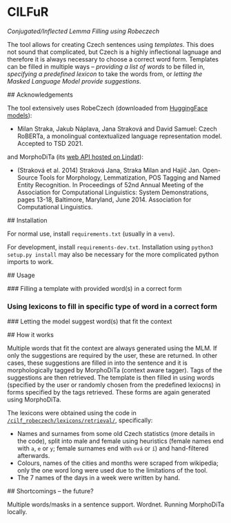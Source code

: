 # CILFuR
*Conjugated/Inflected Lemma Filling using Robeczech*

The tool allows for creating Czech sentences using *templates*. This does not sound that complicated, but Czech is a highly inflectional lagnuage and therefore it is always necessary to choose a correct word form. Templates can be filled in multiple ways – *providing a list of words* to be filled in, *specifying a predefined lexicon* to take the words from, or *letting the Masked Language Model provide suggestions*.

## Acknowledgements

The tool extensively uses RobeCzech (downloaded from [HuggingFace models](https://huggingface.co/ufal/robeczech-base)):
- Milan Straka, Jakub Náplava, Jana Straková and David Samuel: Czech RoBERTa, a monolingual contextualized language representation model. Accepted to TSD 2021.

and MorphoDiTa (its [web API hosted on Lindat](https://lindat.mff.cuni.cz/services/morphodita/api-reference.php)):
- (Straková et al. 2014) Straková Jana, Straka Milan and Hajič Jan. Open-Source Tools for Morphology, Lemmatization, POS Tagging and Named Entity Recognition. In Proceedings of 52nd Annual Meeting of the Association for Computational Linguistics: System Demonstrations, pages 13-18, Baltimore, Maryland, June 2014. Association for Computational Linguistics. 

## Installation

For normal use, install `requirements.txt` (usually in a `venv`).

For development, install `requirements-dev.txt`. Installation using `python3 setup.py install` may also be necessary for the more complicated python imports to work.

## Usage

### Filling a template with provided word(s) in a correct form

### Using lexicons to fill in specific type of word in a correct form

### Letting the model suggest word(s) that fit the context

## How it works

Multiple words that fit the context are always generated using the MLM. If only the suggestions are required by the user, these are returned. In other cases, these suggestions are filled in into the sentence and it is morphologically tagged by MorphoDiTa (context aware tagger). Tags of the suggestions are then retrieved. The template is then filled in using words (specified by the user or randomly chosen from the predefined lexiocns) in forms specified by the tags retrieved. These forms are again generated using MorphoDiTa.

The lexicons were obtained using the code in [`/cilf_robeczech/lexicons/retrieval/`](/cilf_robeczech/lexicons/retrieval/), specifically:
- Names and surnames from some old Czech statistics (more details in the code), split into male and female using heuristics (female names end with `a`, `e` or `y`; female surnames end with `ová` or `í`) and hand-filtered afterwards.
- Colours, names of the cities and months were scraped from wikipedia; only the one word long were used due to the limitations of the tool.
- The 7 names of the days in a week were written by hand.

## Shortcomings – the future?

Multiple words/masks in a sentence support. Wordnet. Running MorphoDiTa locally.
